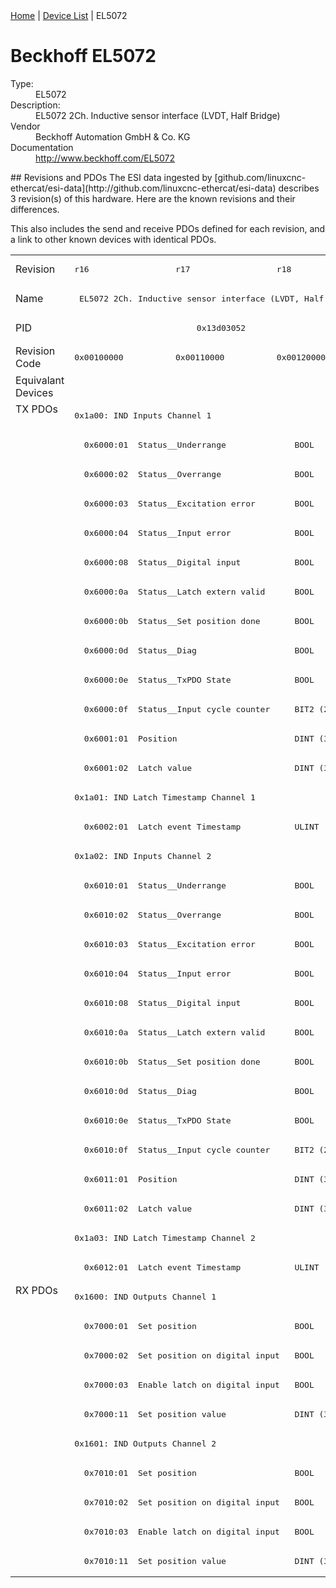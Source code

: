 <div class="nav"><a href="/esi-data">Home</a> | <a href="/esi-data/devices">Device List</a> | EL5072</div>

#  Beckhoff EL5072

<dl>
  <dt>Type:</dt><dd>EL5072</dd>
  <dt>Description:</dt><dd>EL5072 2Ch. Inductive sensor interface (LVDT, Half Bridge)</dd>
  <dt>Vendor</dt><dd>Beckhoff Automation GmbH & Co. KG</dd>
  <dt>Documentation</dt><dd><a href="http://www.beckhoff.com/EL5072">http://www.beckhoff.com/EL5072</a></dd>
</dl>
## Revisions and PDOs
The ESI data ingested by [github.com/linuxcnc-ethercat/esi-data](http://github.com/linuxcnc-ethercat/esi-data) describes 3 revision(s) of this hardware.  Here are the known revisions and their differences.

This also includes the send and receive PDOs defined for each revision, and a link to other known devices with identical PDOs.

<table>
<tr >
<td class="first">Revision</td>
<td ><pre>r16</pre></td>
<td ><pre>r17</pre></td>
<td ><pre>r18</pre></td>
</tr>
<tr >
<td class="first">Name</td>
<td  colspan=3 align="center"><pre>EL5072 2Ch. Inductive sensor interface (LVDT, Half Bridge)</pre></td>
</tr>
<tr >
<td class="first">PID</td>
<td  colspan=3 align="center"><pre>0x13d03052</pre></td>
</tr>
<tr >
<td class="first">Revision Code</td>
<td ><pre>0x00100000</pre></td>
<td ><pre>0x00110000</pre></td>
<td ><pre>0x00120000</pre></td>
</tr>
<tr >
<td class="first">Equivalant Devices</td>
<td  colspan=3 align="center"></td>
</tr>
<tr class="txpdo pdosection">
<td class="first" rowspan=30 valign=top>TX PDOs</td>
<td colspan=3 align="left"><pre>0x1a00: IND Inputs Channel 1</pre></td>
<td></td>
</tr>
<tr class="txpdo">
<td  colspan=3 align="left"><pre>  0x6000:01  Status__Underrange              BOOL</pre></td>
</tr>
<tr class="txpdo">
<td  colspan=3 align="left"><pre>  0x6000:02  Status__Overrange               BOOL</pre></td>
</tr>
<tr class="txpdo">
<td  colspan=3 align="left"><pre>  0x6000:03  Status__Excitation error        BOOL</pre></td>
</tr>
<tr class="txpdo">
<td  colspan=3 align="left"><pre>  0x6000:04  Status__Input error             BOOL</pre></td>
</tr>
<tr class="txpdo">
<td  colspan=3 align="left"><pre>  0x6000:08  Status__Digital input           BOOL</pre></td>
</tr>
<tr class="txpdo">
<td  colspan=3 align="left"><pre>  0x6000:0a  Status__Latch extern valid      BOOL</pre></td>
</tr>
<tr class="txpdo">
<td  colspan=3 align="left"><pre>  0x6000:0b  Status__Set position done       BOOL</pre></td>
</tr>
<tr class="txpdo">
<td  colspan=3 align="left"><pre>  0x6000:0d  Status__Diag                    BOOL</pre></td>
</tr>
<tr class="txpdo">
<td  colspan=3 align="left"><pre>  0x6000:0e  Status__TxPDO State             BOOL</pre></td>
</tr>
<tr class="txpdo">
<td  colspan=3 align="left"><pre>  0x6000:0f  Status__Input cycle counter     BIT2 (2 bits)</pre></td>
</tr>
<tr class="txpdo">
<td  colspan=3 align="left"><pre>  0x6001:01  Position                        DINT (32 bits)</pre></td>
</tr>
<tr class="txpdo">
<td  colspan=3 align="left"><pre>  0x6001:02  Latch value                     DINT (32 bits)</pre></td>
</tr>
<tr class="txpdo pdosection">
<td  colspan=3 align="left"><pre>0x1a01: IND Latch Timestamp Channel 1</pre></td>
</tr>
<tr class="txpdo">
<td  colspan=3 align="left"><pre>  0x6002:01  Latch event Timestamp           ULINT (64 bits)</pre></td>
</tr>
<tr class="txpdo pdosection">
<td  colspan=3 align="left"><pre>0x1a02: IND Inputs Channel 2</pre></td>
</tr>
<tr class="txpdo">
<td  colspan=3 align="left"><pre>  0x6010:01  Status__Underrange              BOOL</pre></td>
</tr>
<tr class="txpdo">
<td  colspan=3 align="left"><pre>  0x6010:02  Status__Overrange               BOOL</pre></td>
</tr>
<tr class="txpdo">
<td  colspan=3 align="left"><pre>  0x6010:03  Status__Excitation error        BOOL</pre></td>
</tr>
<tr class="txpdo">
<td  colspan=3 align="left"><pre>  0x6010:04  Status__Input error             BOOL</pre></td>
</tr>
<tr class="txpdo">
<td  colspan=3 align="left"><pre>  0x6010:08  Status__Digital input           BOOL</pre></td>
</tr>
<tr class="txpdo">
<td  colspan=3 align="left"><pre>  0x6010:0a  Status__Latch extern valid      BOOL</pre></td>
</tr>
<tr class="txpdo">
<td  colspan=3 align="left"><pre>  0x6010:0b  Status__Set position done       BOOL</pre></td>
</tr>
<tr class="txpdo">
<td  colspan=3 align="left"><pre>  0x6010:0d  Status__Diag                    BOOL</pre></td>
</tr>
<tr class="txpdo">
<td  colspan=3 align="left"><pre>  0x6010:0e  Status__TxPDO State             BOOL</pre></td>
</tr>
<tr class="txpdo">
<td  colspan=3 align="left"><pre>  0x6010:0f  Status__Input cycle counter     BIT2 (2 bits)</pre></td>
</tr>
<tr class="txpdo">
<td  colspan=3 align="left"><pre>  0x6011:01  Position                        DINT (32 bits)</pre></td>
</tr>
<tr class="txpdo">
<td  colspan=3 align="left"><pre>  0x6011:02  Latch value                     DINT (32 bits)</pre></td>
</tr>
<tr class="txpdo pdosection">
<td  colspan=3 align="left"><pre>0x1a03: IND Latch Timestamp Channel 2</pre></td>
</tr>
<tr class="txpdo">
<td  colspan=3 align="left"><pre>  0x6012:01  Latch event Timestamp           ULINT (64 bits)</pre></td>
</tr>
<tr class="rxpdo pdosection">
<td class="first" rowspan=10 valign=top>RX PDOs</td>
<td colspan=3 align="left"><pre>0x1600: IND Outputs Channel 1</pre></td>
<td></td>
</tr>
<tr class="rxpdo">
<td  colspan=3 align="left"><pre>  0x7000:01  Set position                    BOOL</pre></td>
</tr>
<tr class="rxpdo">
<td  colspan=3 align="left"><pre>  0x7000:02  Set position on digital input   BOOL</pre></td>
</tr>
<tr class="rxpdo">
<td  colspan=3 align="left"><pre>  0x7000:03  Enable latch on digital input   BOOL</pre></td>
</tr>
<tr class="rxpdo">
<td  colspan=3 align="left"><pre>  0x7000:11  Set position value              DINT (32 bits)</pre></td>
</tr>
<tr class="rxpdo pdosection">
<td  colspan=3 align="left"><pre>0x1601: IND Outputs Channel 2</pre></td>
</tr>
<tr class="rxpdo">
<td  colspan=3 align="left"><pre>  0x7010:01  Set position                    BOOL</pre></td>
</tr>
<tr class="rxpdo">
<td  colspan=3 align="left"><pre>  0x7010:02  Set position on digital input   BOOL</pre></td>
</tr>
<tr class="rxpdo">
<td  colspan=3 align="left"><pre>  0x7010:03  Enable latch on digital input   BOOL</pre></td>
</tr>
<tr class="rxpdo">
<td  colspan=3 align="left"><pre>  0x7010:11  Set position value              DINT (32 bits)</pre></td>
</tr>
</table>
